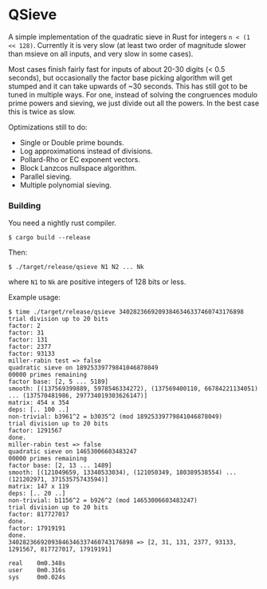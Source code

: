 # QSieve

A simple implementation of the quadratic sieve in Rust for integers `n < (1 << 128)`. 
Currently it is very slow (at least two order of magnitude slower than msieve on all inputs, and very slow in some cases).

Most cases finish fairly fast for inputs of about 20-30 digits (< 0.5 seconds), but occasionally the factor base picking algorithm will get stumped and it can take upwards of ~30 seconds. This has still got to be tuned in multiple ways. For one, instead of solving the congruences modulo prime powers and sieving, we just divide out all the powers. In the best case this is twice as slow.

Optimizations still to do:

* Single or Double prime bounds.
* Log approximations instead of divisions.
* Pollard-Rho or EC exponent vectors.
* Block Lanzcos nullspace algorithm.
* Parallel sieving.
* Multiple polynomial sieving.

### Building

You need a nightly rust compiler.

```
$ cargo build --release
```

Then:

```
$ ./target/release/qsieve N1 N2 ... Nk
```

where `N1` to `Nk` are positive integers of 128 bits or less.


Example usage:

```
$ time ./target/release/qsieve 34028236692093846346337460743176898
trial division up to 20 bits
factor: 2
factor: 31
factor: 131
factor: 2377
factor: 93133
miller-rabin test => false
quadratic sieve on 18925339779841046878049
00000 primes remaining
factor base: [2, 5 ... 5189]
smooth: [(137569399889, 5978546334272), (137569400110, 66784221134051) ... (137570481986, 297734019303626147)]
matrix: 454 x 354
deps: [.. 100 ..]
non-trivial: b3961^2 = b3035^2 (mod 18925339779841046878049) 
trial division up to 20 bits
factor: 1291567
done.
miller-rabin test => false
quadratic sieve on 14653006603483247
00000 primes remaining
factor base: [2, 13 ... 1489]
smooth: [(121049659, 13340533034), (121050349, 180389538554) ... (121202971, 37153575743594)]
matrix: 147 x 119
deps: [.. 20 ..]
non-trivial: b1156^2 = b926^2 (mod 14653006603483247) 
trial division up to 20 bits
factor: 817727017
done.
factor: 17919191
done.
34028236692093846346337460743176898 => [2, 31, 131, 2377, 93133, 1291567, 817727017, 17919191]

real	0m0.348s
user	0m0.316s
sys	    0m0.024s
```



